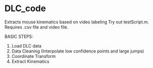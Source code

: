 # DLC_code
Extracts mouse kinematics based on video labeling Try out testScript.m. Requires .csv file and video file.

BASIC STEPS:

1. Load DLC data
2. Data Cleaning (Interpolate low confidence points and large jumps)
3. Coordinate Transform
4. Extract Kinematics
